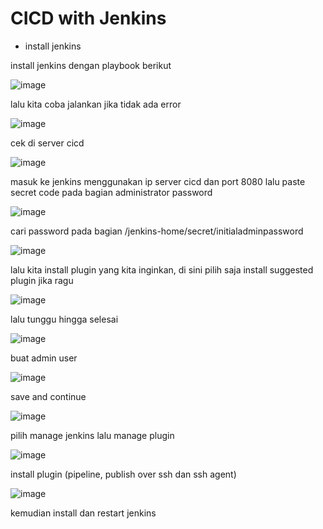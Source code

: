 # CICD with Jenkins

- install jenkins


install jenkins dengan playbook berikut




![image](https://user-images.githubusercontent.com/18206510/193055185-f261744f-491e-4d54-b63f-2ecc7e124f1a.png)





lalu kita coba jalankan jika tidak ada error



![image](https://user-images.githubusercontent.com/18206510/192956532-96242a01-ac15-4c22-b5b2-8af451960ef9.png)




cek di server cicd



![image](https://user-images.githubusercontent.com/18206510/192956804-5cc88c62-c4fd-44e1-a772-927502877d82.png)




masuk ke jenkins menggunakan ip server cicd dan port 8080 lalu paste secret code pada bagian administrator password




![image](https://user-images.githubusercontent.com/18206510/192958678-1b8b1bf8-69a2-4070-87ac-09bfc8de4193.png)




cari password pada bagian /jenkins-home/secret/initialadminpassword




![image](https://user-images.githubusercontent.com/18206510/192958595-5f7b296c-b914-4d08-a271-b6b9bf8e9a4e.png)




lalu kita install plugin yang kita inginkan, di sini pilih saja install suggested plugin jika ragu




![image](https://user-images.githubusercontent.com/18206510/192958867-4f4a9846-f5a4-44ac-b377-ff6687df2544.png)




lalu tunggu hingga selesai




![image](https://user-images.githubusercontent.com/18206510/192959213-5e38a64b-1a30-48a1-8ad8-24c927ce85f6.png)




buat admin user



![image](https://user-images.githubusercontent.com/18206510/192979757-d7ba5a42-9250-4aa8-b43f-19860653831d.png)



save and continue




![image](https://user-images.githubusercontent.com/18206510/192979970-44701c61-fb88-4259-aeec-dbde4ef2ecd3.png)




pilih manage jenkins lalu manage plugin




![image](https://user-images.githubusercontent.com/18206510/192981276-c2946c09-801a-43dd-a1c5-4d195254dfd0.png)





install plugin (pipeline, publish over ssh dan ssh agent)





![image](https://user-images.githubusercontent.com/18206510/193057088-7a026d7b-2a00-47fa-b844-179094baac71.png)




kemudian install dan restart jenkins















